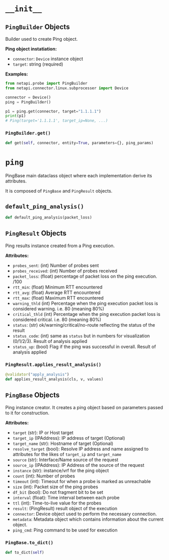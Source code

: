 # `__init__`


## `PingBuilder` Objects

Builder used to create Ping object.

**Ping object instatiation:**

- `connector`: `Device` instance object
- `target`: string (required)

**Examples:**

```python
from netapi.probe import PingBuilder
from netapi.connector.linux.subprocesser import Device

connector = Device()
ping = PingBuilder()

p1 = ping.get(connector, target="1.1.1.1")
print(p1)
# Ping(target='1.1.1.1', target_ip=None, ...)
```

### `PingBuilder.get()`

```python
def get(self, connector, entity=True, parameters={}, ping_params)
```


# `ping`

PingBase main dataclass object where each implementation derive its attributes.

It is composed of `PingBase` and `PingResult` objects.

## `default_ping_analysis()`

```python
def default_ping_analysis(packet_loss)
```


## `PingResult` Objects

Ping results instance created from a Ping execution.

**Attributes:**

- `probes_sent`: (int) Number of probes sent
- `probes_received`: (int) Number of probes received
- `packet_loss`: (float) percentage of packet loss on the ping execution. /100
- `rtt_min`: (float) Minimum RTT encountered
- `rtt_avg`: (float) Average RTT encountered
- `rtt_max`: (float) Maximum RTT encountered
- `warning_thld` (int) Percentage when the ping execution packet loss is considered
warning. i.e. 80 (meaning 80%)
- `critical_thld` (int) Percentage when the ping execution packet loss is considered
critical. i.e. 80 (meaning 80%)
- `status`: (str) ok/warning/critical/no-route reflecting the status of the result
- `status_code`: (int) same as `status` but in numbers for visualization (0/1/2/3).
Result of analysis applied
- `status_up`: (bool) Flag if the ping was successful in overall. Result of analysis
applied

### `PingResult.applies_result_analysis()`

```python
@validator("apply_analysis")
def applies_result_analysis(cls, v, values)
```


## `PingBase` Objects

Ping instance creator. It creates a ping object based on parameters passed to it for
construction.

**Attributes:**

- `target` (str): IP or Host target
- `target_ip` (IPAddress): IP address of target (Optional)
- `target_name` (str): Hostname of target (Optional)
- `resolve_target` (bool): Resolve IP address and name assigned to attributes
for the likes of `target_ip` and `target_name`
- `source` (str): Interface/Name source of the request
- `source_ip` (IPAddress): IP Address of the source of the request
- `instance` (str): instance/vrf for the ping object
- `count` (int): Number of probes
- `timeout` (int): Timeout for when a probe is marked as unreachable
- `size` (int): Packet size of the ping probes
- `df_bit` (bool): Do not fragment bit to be set
- `interval` (float): Time interval between each probe
- `ttl` (int): Time-to-live value for the probes
- `result`: (PingResult) result object of the execution
- `connector`: Device object used to perform the necessary connection.
- `metadata`: Metadata object which contains information about the current object.
- `ping_cmd`: Ping command to be used for execution

### `PingBase.to_dict()`

```python
def to_dict(self)
```


